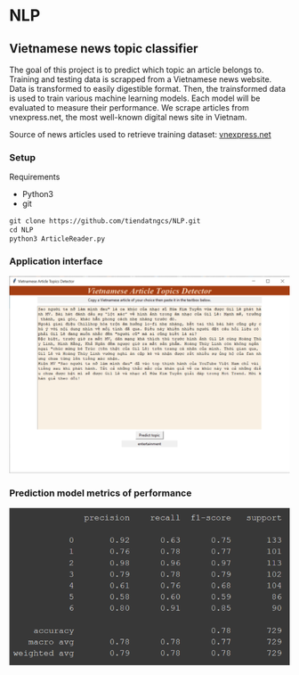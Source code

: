 # NLP
## Vietnamese news topic classifier
The goal of this project is to predict which topic an article belongs to. Training and testing data is scrapped from a Vietnamese news website. Data is transformed to easily digestible format. Then, the trainsformed data is used to train various machine learning models. Each model will be evaluated to measure their performance.
We scrape articles from vnexpress.net, the most well-known digital news site in Vietnam. 

Source of news articles used to retrieve training dataset: [vnexpress.net](https://vnexpress.net/)

### Setup
Requirements
* Python3
* git

```shell
git clone https://github.com/tiendatngcs/NLP.git
cd NLP
python3 ArticleReader.py
```
### Application interface
![](images/VATC_GUI.png)

### Prediction model metrics of performance
![](images/VATC_metrics.png)
